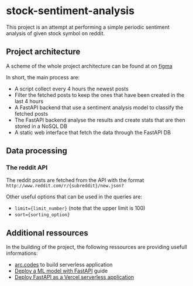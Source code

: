 # stock-sentiment-analysis

This project is an attempt at performing a simple periodic sentiment analysis of given stock symbol on reddit.

## Project architecture

A scheme of the whole project architecture can be found at on [figma](https://www.figma.com/file/hohoKkCm2DAsNAORkCqbGg/Untitled?node-id=0%3A1)

In short, the main process are:
- A script collect every 4 hours the newest posts
- Filter the fetched posts to keep the ones that have been created in the last 4 hours
- A FastAPI backend that use a sentiment analysis model to classify the fetched posts
- The FastAPI backend analyse the results and create stats that are then stored in a NoSQL DB
- A static web interface that fetch the data through the FastAPI DB 


## Data processing

### The reddit API

The reddit posts are fetched from the API with the format `http://www.reddit.com/r/{subreddit}/new.json?`

Other useful options that can be used in the queries are:
- `limit={limit_number}` (note that the upper limit is 100)
- `sort={sorting_option}`


## Additional ressources

In the building of the project, the following ressources are providing usefull informations:
- [arc.codes](https://arc.codes/) to build serverless application
- [Deploy a ML model with FastAPI](https://blockgeni.com/guide-to-fastapi-with-machine-learning-deployment/) guide
- [Deploy FastAPI as a Vercel serverless application](https://github.com/paul121/fastapi-zeit-now)
